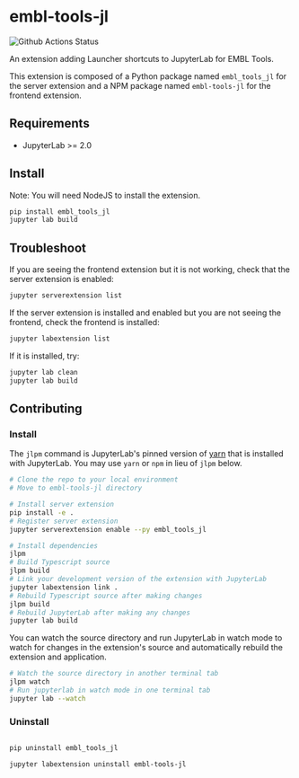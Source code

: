 
# embl-tools-jl

![Github Actions Status](https://github.com/my_name/myextension/workflows/Build/badge.svg)

An extension adding Launcher shortcuts to JupyterLab for EMBL Tools.


This extension is composed of a Python package named `embl_tools_jl`
for the server extension and a NPM package named `embl-tools-jl`
for the frontend extension.


## Requirements

* JupyterLab >= 2.0

## Install

Note: You will need NodeJS to install the extension.

```bash
pip install embl_tools_jl
jupyter lab build
```

## Troubleshoot

If you are seeing the frontend extension but it is not working, check
that the server extension is enabled:

```bash
jupyter serverextension list
```

If the server extension is installed and enabled but you are not seeing
the frontend, check the frontend is installed:

```bash
jupyter labextension list
```

If it is installed, try:

```bash
jupyter lab clean
jupyter lab build
```

## Contributing

### Install

The `jlpm` command is JupyterLab's pinned version of
[yarn](https://yarnpkg.com/) that is installed with JupyterLab. You may use
`yarn` or `npm` in lieu of `jlpm` below.

```bash
# Clone the repo to your local environment
# Move to embl-tools-jl directory

# Install server extension
pip install -e .
# Register server extension
jupyter serverextension enable --py embl_tools_jl

# Install dependencies
jlpm
# Build Typescript source
jlpm build
# Link your development version of the extension with JupyterLab
jupyter labextension link .
# Rebuild Typescript source after making changes
jlpm build
# Rebuild JupyterLab after making any changes
jupyter lab build
```

You can watch the source directory and run JupyterLab in watch mode to watch for changes in the extension's source and automatically rebuild the extension and application.

```bash
# Watch the source directory in another terminal tab
jlpm watch
# Run jupyterlab in watch mode in one terminal tab
jupyter lab --watch
```

### Uninstall

```bash

pip uninstall embl_tools_jl

jupyter labextension uninstall embl-tools-jl
```
